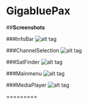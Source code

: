 GigabluePax
========


##**Screenshots**

###InfoBar
![alt tag](https://raw.github.com/openmips/skin-pax/master/Pax-INFO/InfoBar.jpg)

###ChannelSelection
![alt tag](https://raw.github.com/openmips/skin-pax/master/Pax-INFO/ChannelSelection.jpg)

###SatFinder
![alt tag](https://raw.github.com/openmips/skin-pax/master/Pax-INFO/SatFinder.jpg)

###Mainmenu
![alt tag](https://raw.github.com/openmips/skin-pax/master/Pax-INFO/MainMenu.jpg)

###MediaPlayer
![alt tag](https://raw.github.com/openmips/skin-pax/master/Pax-INFO/MediaPlayer.jpg)

=========

